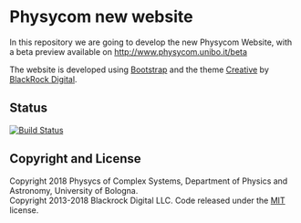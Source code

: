 # Physycom new website

In this repository we are going to develop the new Physycom Website, with a beta preview available on
http://www.physycom.unibo.it/beta

The website is developed using [Bootstrap](http://getbootstrap.com/) and the theme [Creative](https://startbootstrap.com/template-overviews/creative/) by [BlackRock Digital](http://blackrockdigital.io/).

## Status

[![Build Status](https://travis-ci.com/physycom/physycom_beta.svg?branch=master)](https://travis-ci.com/physycom/physycom_beta)

## Copyright and License

Copyright 2018 Physycs of Complex Systems, Department of Physics and Astronomy, University of Bologna.   
Copyright 2013-2018 Blackrock Digital LLC. Code released under the [MIT](https://github.com/BlackrockDigital/startbootstrap-creative/blob/gh-pages/LICENSE) license.
